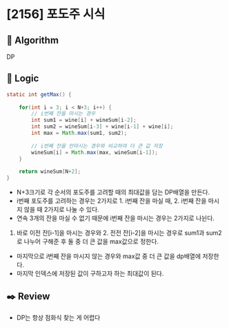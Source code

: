 # [2156] 포도주 시식

## :pushpin: **Algorithm**

DP

## :round_pushpin: **Logic**

```java
static int getMax() {
    
    for(int i = 3; i < N+3; i++) {
        // i번째 잔을 마시는 경우
        int sum1 = wine[i] + wineSum[i-2];
        int sum2 = wineSum[i-3] + wine[i-1] + wine[i];
        int max = Math.max(sum1, sum2);
        
        // i번째 잔을 안마시는 경우와 비교하여 더 큰 값 저장
        wineSum[i] = Math.max(max, wineSum[i-1]);
    }
    
    return wineSum[N+2];
}
```
- N+3크기로 각 순서의 포도주를 고려할 때의 최대값을 담는 DP배열을 만든다.
- i번째 포도주를 고려하는 경우는 2가지로 1. i번째 잔을 마실 때, 2. i번째 잔을 마시지 않을 때 2가지로 나눌 수 있다.
- 연속 3개의 잔을 마실 수 없기 때문에 i번째 잔을 마시는 경우는 2가지로 나뉜다.
1. 바로 이전 잔[i-1]을 마시는 경우와 2. 전전 잔[i-2]을 마시는 경우로 sum1과 sum2로 나누어 구해준 후 둘 중 더 큰 값을 max값으로 정한다.
- 마지막으로 i번째 잔을 마시지 않는 경우와 max값 중 더 큰 값을 dp배열에 저장한다.
- 마지막 인덱스에 저장된 값이 구하고자 하는 최대값이 된다.


## :black_nib: **Review**
- DP는 항상 점화식 찾는 게 어렵다